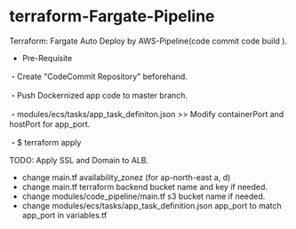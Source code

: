 # terraform-Fargate-Pipeline
Terraform:  Fargate Auto Deploy by AWS-Pipeline(code commit code build ).

* Pre-Requisite

・Create "CodeCommit Repository" beforehand.

・Push Dockernized app code to master branch.

・modules/ecs/tasks/app_task_definiton.json >> Modify containerPort and hostPort for app_port. 

・$ terraform apply


TODO:
Apply SSL and Domain to ALB.


* change main.tf availability_zonez (for ap-north-east a, d)
* change main.tf terraform backend bucket name and key if needed.
* change modules/code_pipeline/main.tf s3 bucket name if needed.
* change modules/ecs/tasks/app_task_definition.json app_port to match app_port in variables.tf
